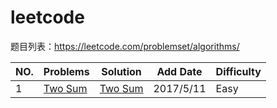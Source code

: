 # leetcode
题目列表：https://leetcode.com/problemset/algorithms/

|NO.|Problems|Solution|Add Date|Difficulty|
|---|--------|--------|--------|----------|
|1|[Two Sum][1]|[Two Sum][1s]|2017/5/11|Easy|


[1]:https://leetcode.com/problems/two-sum/#/description
[1s]:https://github.com/Harry-Li/leetcode/tree/master/1.%20Two%20Sum
